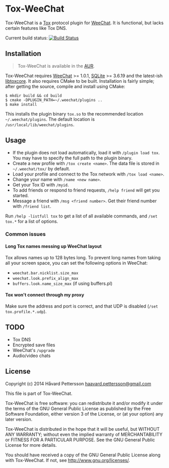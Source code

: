 Tox-WeeChat
===========
Tox-WeeChat is a [Tox][1] protocol plugin for [WeeChat][2]. It is functional, but lacks certain features like Tox DNS.

Current build status: [![Build Status](https://travis-ci.org/haavardp/tox-weechat.svg?branch=master)][3]

Installation
------------
> Tox-WeeChat is available in the [AUR][4].

Tox-WeeChat requires [WeeChat][1] >= 1.0.1, [SQLite][5] >= 3.6.19 and the latest-ish [libtoxcore][6]. It also requires CMake to be built. Installation is fairly simple; after getting the source, compile and install using CMake:

    $ mkdir build && cd build
    $ cmake -DPLUGIN_PATH=~/.weechat/plugins ..
    $ make install

This installs the plugin binary `tox.so` to the recommended location `~/.weechat/plugins`. The default location is `/usr/local/lib/weechat/plugins`.

Usage
-----
 - If the plugin does not load automatically, load it with `/plugin load tox`. You may have to specify the full path to the plugin binary.
 - Create a new profile with `/tox create <name>`. The data file is stored in `~/.weechat/tox/` by default.
 - Load your profile and connect to the Tox network with `/tox load <name>`.
 - Change your name with `/name <new name>`.
 - Get your Tox ID with `/myid`.
 - To add friends or respond to friend requests, `/help friend` will get you started.
 - Message a friend with `/msg <friend number>`. Get their friend number with `/friend list`.

Run `/help -listfull tox` to get a list of all available commands, and `/set tox.*` for a list of options.

### Common issues

#### Long Tox names messing up WeeChat layout
Tox allows names up to 128 bytes long. To prevent long names from taking all your screen space, you can set the following options in WeeChat:
 - `weechat.bar.nicklist.size_max`
 - `weechat.look.prefix_align_max`
 - `buffers.look.name_size_max` (if using buffers.pl)

#### Tox won't connect through my proxy
Make sure the address and port is correct, and that UDP is disabled (`/set tox.profile.*.udp`).

TODO
----
 - Tox DNS
 - Encrypted save files
 - WeeChat's `/upgrade`
 - Audio/video chats

License
---------
Copyright (c) 2014 Håvard Pettersson <haavard.pettersson@gmail.com>

This file is part of Tox-WeeChat.

Tox-WeeChat is free software: you can redistribute it and/or modify
it under the terms of the GNU General Public License as published by
the Free Software Foundation, either version 3 of the License, or
(at your option) any later version.

Tox-WeeChat is distributed in the hope that it will be useful,
but WITHOUT ANY WARRANTY; without even the implied warranty of
MERCHANTABILITY or FITNESS FOR A PARTICULAR PURPOSE.  See the
GNU General Public License for more details.

You should have received a copy of the GNU General Public License
along with Tox-WeeChat.  If not, see <http://www.gnu.org/licenses/>.

[1]: http://tox.im
[2]: http://weechat.org
[3]: https://travis-ci.org/haavardp/tox-weechat
[4]: https://aur.archlinux.org/packages/tox-weechat-git
[5]: http://www.sqlite.org
[6]: https://github.com/irungentoo/toxcore

